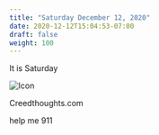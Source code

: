 ```yaml
---
title: "Saturday December 12, 2020"
date: 2020-12-12T15:04:53-07:00
draft: false
weight: 100
---
```


It is Saturday

![Icon](/images/al.jpg)

Creedthoughts.com

help me 911